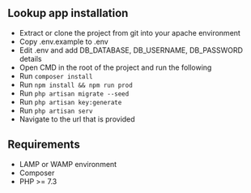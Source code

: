 ## Lookup app installation

- Extract or clone the project from git into your apache environment
- Copy .env.example to .env
- Edit .env and add DB_DATABASE, DB_USERNAME, DB_PASSWORD details
- Open CMD in the root of the project and run the following
- Run `composer install`
- Run `npm install && npm run prod`
- Run `php artisan migrate --seed`
- Run `php artisan key:generate`
- Run `php artisan serv`
- Navigate to the url that is provided

## Requirements

- LAMP or WAMP environment
- Composer
- PHP >= 7.3

